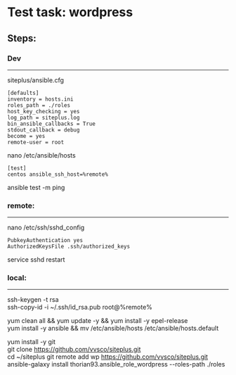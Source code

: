 Test task: wordpress
======================

## Steps:

### Dev
----------------------
siteplus/ansible.cfg  

    [defaults]
    inventory = hosts.ini
    roles_path = ./roles
    host_key_checking = yes
    log_path = siteplus.log
    bin_ansible_callbacks = True
    stdout_callback = debug
    become = yes
    remote-user = root
    


nano /etc/ansible/hosts

    [test]
    centos ansible_ssh_host=%remote%

ansible test -m ping  

### remote:  
----------------------
nano /etc/ssh/sshd_config

    PubkeyAuthentication yes
    AuthorizedKeysFile .ssh/authorized_keys

service sshd restart

### local:
----------------------
ssh-keygen -t rsa  
ssh-copy-id -i ~/.ssh/id_rsa.pub root@%remote%  

yum clean all && yum update -y && yum install -y epel-release  
yum install -y ansible && mv /etc/ansible/hosts /etc/ansible/hosts.default  

yum install -y git  
git clone https://github.com/vvsco/siteplus.git  
cd ~/siteplus
git remote add wp https://github.com/vvsco/siteplus.git  
ansible-galaxy install thorian93.ansible_role_wordpress --roles-path ./roles  

